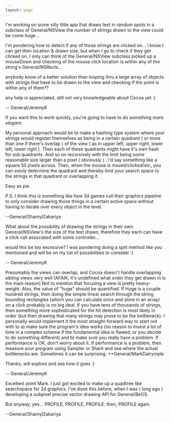 ```yaml
---
layout: page
---
```


I'm working on some silly little app that draws text in random spots in a subclass of General/NSView
the number of strings drawn to the view could be come huge...

I'm pondering how to detect if any of those strings are clicked on... I know I can get their location & drawn size, but when I go to check if they get clicked on, I only can think of the General/NSView subclass picked up a mouseDown and checking of the mouse click location is within any of the string's General/NSRects...

anybody know of a better solution than looping thru a large array of objects with strings that have to be drawn to the view and checking if the point is within any of them??

any help is appreciated, still not very knowledgeable about Cocoa yet :)

 -- General/JeremyK

If you want this to work quickly, you're going to have to do something more *elegant*. 

My personal approach would be to make a hashing type system where your strings would register themselves as being in a certain quadrant ( or more than one if there's overlap ) of the view ( as in upper left, upper right, lower left, lower right ). Then each of these quadrants might have it's own hash for sub quadrants. And so on recursively with the limit being some reasonable size larger than a pixel ( obviously ) : i'd say something like a square 50 pixels across. Then, when the mouse is moved/clicked/etc, you can *easily* determine the quadrant and thereby limit your search space to the strings in that quadrant or overlapping it. 

Easy as pie.

P.S. I think this is something like how 3d games cull their graphics pipeline to only consider drawing those things in a certain active space without having to iterate over every object in the level.

--General/ShamylZakariya


What about the possibility of drawing the strings in their own General/NSView's the size of the text drawn, therefore they each can have a click call associated with some controller...

would this be too excessive?  I was pondering doing a split method like you mentioned and will be on my list of possibilities to consider :)

 -- General/JeremyK

Presumably the views can overlap, and Cocoa doesn't handle overlapping sibling views very well (AFAIK, it's undefined what order they get drawn in is the main reason)  Not to mention that focusing a view is pretty heavy-weight.   Also, the value of "huge" should be quantified.  If Huge is a couple hundred strings, then doing the simple linear search through the string bounding rectangles (which you can calculate once and store in an array) on a click probably is no big deal.  If you have tens of thousands of strings, then something more sophisticated for the hit detection is most likely in order (but then drawing that many strings may prove to be the bottleneck).  I personally would implement it the most straight-forward way to start out with to a) make sure the program's idea works (no reason to invest a lot of time in a complex scheme if the fundamental idea is flawed, or you decide to do something different) and b) make sure you really have a problem.  If performance is OK, don't worry about it.  If performance is a problem, then measure your program using Sampler or Shark and see where the actual bottlenecks are.  Sometimes it can be surprising.  ++General/MarkDalrymple


Thanks, will explore and see how it goes :)

-- General/JeremyK

Excellent point Mark. I just got excited to make up a quadtree like searchspace for 2d graphics. I've done this before, when I was ( long ago ) developing a subpixel precise vector drawing API for General/BeOS. 

But anyway, yes... PROFILE, PROFILE, PROFILE. then, PROFILE again.

--General/ShamylZakariya